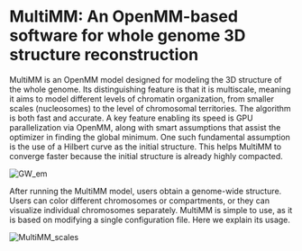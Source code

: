 # MultiMM: An OpenMM-based software for whole genome 3D structure reconstruction
MultiMM is an OpenMM model designed for modeling the 3D structure of the whole genome. Its distinguishing feature is that it is multiscale, meaning it aims to model different levels of chromatin organization, from smaller scales (nucleosomes) to the level of chromosomal territories. The algorithm is both fast and accurate. A key feature enabling its speed is GPU parallelization via OpenMM, along with smart assumptions that assist the optimizer in finding the global minimum. One such fundamental assumption is the use of a Hilbert curve as the initial structure. This helps MultiMM to converge faster because the initial structure is already highly compacted.

![GW_em](https://github.com/user-attachments/assets/3d019616-2c0f-4bfc-a792-d87fcdc0d96a)

After running the MultiMM model, users obtain a genome-wide structure. Users can color different chromosomes or compartments, or they can visualize individual chromosomes separately. MultiMM is simple to use, as it is based on modifying a single configuration file. Here we explain its usage.

![MultiMM_scales](https://github.com/user-attachments/assets/a0d14ddc-41bf-4d14-8a8c-aa418fe575b5)

